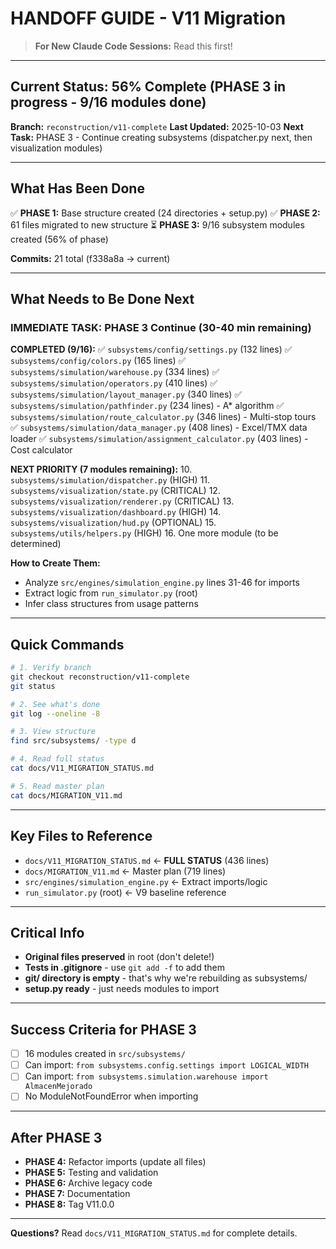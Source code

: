 # HANDOFF GUIDE - V11 Migration

> **For New Claude Code Sessions:** Read this first!

---

## Current Status: 56% Complete (PHASE 3 in progress - 9/16 modules done)

**Branch:** `reconstruction/v11-complete`
**Last Updated:** 2025-10-03
**Next Task:** PHASE 3 - Continue creating subsystems (dispatcher.py next, then visualization modules)

---

## What Has Been Done

✅ **PHASE 1:** Base structure created (24 directories + setup.py)
✅ **PHASE 2:** 61 files migrated to new structure
⏳ **PHASE 3:** 9/16 subsystem modules created (56% of phase)

**Commits:** 21 total (f338a8a → current)

---

## What Needs to Be Done Next

### IMMEDIATE TASK: PHASE 3 Continue (30-40 min remaining)

**COMPLETED (9/16):**
✅ `subsystems/config/settings.py` (132 lines)
✅ `subsystems/config/colors.py` (165 lines)
✅ `subsystems/simulation/warehouse.py` (334 lines)
✅ `subsystems/simulation/operators.py` (410 lines)
✅ `subsystems/simulation/layout_manager.py` (340 lines)
✅ `subsystems/simulation/pathfinder.py` (234 lines) - A* algorithm
✅ `subsystems/simulation/route_calculator.py` (346 lines) - Multi-stop tours
✅ `subsystems/simulation/data_manager.py` (408 lines) - Excel/TMX data loader
✅ `subsystems/simulation/assignment_calculator.py` (403 lines) - Cost calculator

**NEXT PRIORITY (7 modules remaining):**
10. `subsystems/simulation/dispatcher.py` (HIGH)
11. `subsystems/visualization/state.py` (CRITICAL)
12. `subsystems/visualization/renderer.py` (CRITICAL)
13. `subsystems/visualization/dashboard.py` (HIGH)
14. `subsystems/visualization/hud.py` (OPTIONAL)
15. `subsystems/utils/helpers.py` (HIGH)
16. One more module (to be determined)

**How to Create Them:**
- Analyze `src/engines/simulation_engine.py` lines 31-46 for imports
- Extract logic from `run_simulator.py` (root)
- Infer class structures from usage patterns

---

## Quick Commands

```bash
# 1. Verify branch
git checkout reconstruction/v11-complete
git status

# 2. See what's done
git log --oneline -8

# 3. View structure
find src/subsystems/ -type d

# 4. Read full status
cat docs/V11_MIGRATION_STATUS.md

# 5. Read master plan
cat docs/MIGRATION_V11.md
```

---

## Key Files to Reference

- `docs/V11_MIGRATION_STATUS.md` ← **FULL STATUS** (436 lines)
- `docs/MIGRATION_V11.md` ← Master plan (719 lines)
- `src/engines/simulation_engine.py` ← Extract imports/logic
- `run_simulator.py` (root) ← V9 baseline reference

---

## Critical Info

- **Original files preserved** in root (don't delete!)
- **Tests in .gitignore** - use `git add -f` to add them
- **git/ directory is empty** - that's why we're rebuilding as subsystems/
- **setup.py ready** - just needs modules to import

---

## Success Criteria for PHASE 3

- [ ] 16 modules created in `src/subsystems/`
- [ ] Can import: `from subsystems.config.settings import LOGICAL_WIDTH`
- [ ] Can import: `from subsystems.simulation.warehouse import AlmacenMejorado`
- [ ] No ModuleNotFoundError when importing

---

## After PHASE 3

- **PHASE 4:** Refactor imports (update all files)
- **PHASE 5:** Testing and validation
- **PHASE 6:** Archive legacy code
- **PHASE 7:** Documentation
- **PHASE 8:** Tag V11.0.0

---

**Questions?** Read `docs/V11_MIGRATION_STATUS.md` for complete details.
